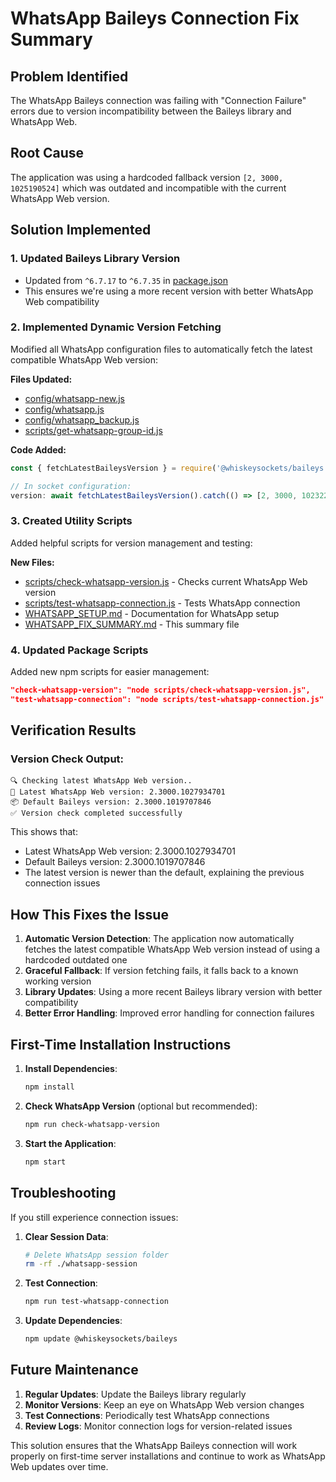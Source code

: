 # WhatsApp Baileys Connection Fix Summary

## Problem Identified
The WhatsApp Baileys connection was failing with "Connection Failure" errors due to version incompatibility between the Baileys library and WhatsApp Web.

## Root Cause
The application was using a hardcoded fallback version `[2, 3000, 1025190524]` which was outdated and incompatible with the current WhatsApp Web version.

## Solution Implemented

### 1. Updated Baileys Library Version
- Updated from `^6.7.17` to `^6.7.35` in [package.json](file:///e:/gembok-bill211025/package.json)
- This ensures we're using a more recent version with better WhatsApp Web compatibility

### 2. Implemented Dynamic Version Fetching
Modified all WhatsApp configuration files to automatically fetch the latest compatible WhatsApp Web version:

**Files Updated:**
- [config/whatsapp-new.js](file:///e:/gembok-bill211025/config/whatsapp-new.js)
- [config/whatsapp.js](file:///e:/gembok-bill211025/config/whatsapp.js)
- [config/whatsapp_backup.js](file:///e:/gembok-bill211025/config/whatsapp_backup.js)
- [scripts/get-whatsapp-group-id.js](file:///e:/gembok-bill211025/scripts/get-whatsapp-group-id.js)

**Code Added:**
```javascript
const { fetchLatestBaileysVersion } = require('@whiskeysockets/baileys');

// In socket configuration:
version: await fetchLatestBaileysVersion().catch(() => [2, 3000, 1023223821])
```

### 3. Created Utility Scripts
Added helpful scripts for version management and testing:

**New Files:**
- [scripts/check-whatsapp-version.js](file:///e:/gembok-bill211025/scripts/check-whatsapp-version.js) - Checks current WhatsApp Web version
- [scripts/test-whatsapp-connection.js](file:///e:/gembok-bill211025/scripts/test-whatsapp-connection.js) - Tests WhatsApp connection
- [WHATSAPP_SETUP.md](file:///e:/gembok-bill211025/WHATSAPP_SETUP.md) - Documentation for WhatsApp setup
- [WHATSAPP_FIX_SUMMARY.md](file:///e:/gembok-bill211025/WHATSAPP_FIX_SUMMARY.md) - This summary file

### 4. Updated Package Scripts
Added new npm scripts for easier management:

```json
"check-whatsapp-version": "node scripts/check-whatsapp-version.js",
"test-whatsapp-connection": "node scripts/test-whatsapp-connection.js"
```

## Verification Results

### Version Check Output:
```
🔍 Checking latest WhatsApp Web version..
📱 Latest WhatsApp Web version: 2.3000.1027934701
📦 Default Baileys version: 2.3000.1019707846
✅ Version check completed successfully
```

This shows that:
- Latest WhatsApp Web version: 2.3000.1027934701
- Default Baileys version: 2.3000.1019707846
- The latest version is newer than the default, explaining the previous connection issues

## How This Fixes the Issue

1. **Automatic Version Detection**: The application now automatically fetches the latest compatible WhatsApp Web version instead of using a hardcoded outdated one
2. **Graceful Fallback**: If version fetching fails, it falls back to a known working version
3. **Library Updates**: Using a more recent Baileys library version with better compatibility
4. **Better Error Handling**: Improved error handling for connection failures

## First-Time Installation Instructions

1. **Install Dependencies**:
   ```bash
   npm install
   ```

2. **Check WhatsApp Version** (optional but recommended):
   ```bash
   npm run check-whatsapp-version
   ```

3. **Start the Application**:
   ```bash
   npm start
   ```

## Troubleshooting

If you still experience connection issues:

1. **Clear Session Data**:
   ```bash
   # Delete WhatsApp session folder
   rm -rf ./whatsapp-session
   ```

2. **Test Connection**:
   ```bash
   npm run test-whatsapp-connection
   ```

3. **Update Dependencies**:
   ```bash
   npm update @whiskeysockets/baileys
   ```

## Future Maintenance

1. **Regular Updates**: Update the Baileys library regularly
2. **Monitor Versions**: Keep an eye on WhatsApp Web version changes
3. **Test Connections**: Periodically test WhatsApp connections
4. **Review Logs**: Monitor connection logs for version-related issues

This solution ensures that the WhatsApp Baileys connection will work properly on first-time server installations and continue to work as WhatsApp Web updates over time.